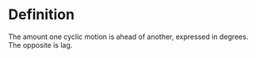 # Definition

The amount one cyclic motion is ahead of another, expressed in degrees.
The opposite is lag.
